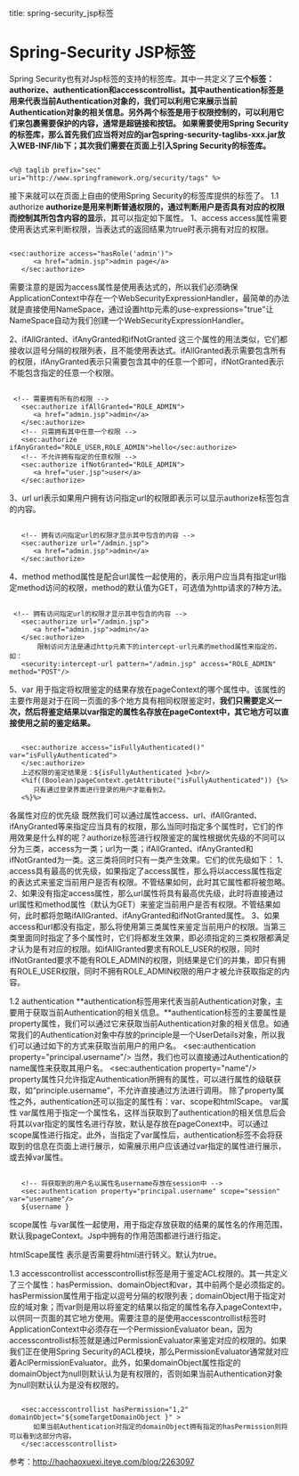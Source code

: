 title: spring-security_jsp标签 

#  Spring-Security JSP标签 
 Spring Security也有对Jsp标签的支持的标签库。其中一共定义了**三个标签：authorize、authentication和accesscontrollist。**其中authentication标签是用来代表当前Authentication对象的，我们可以利用它来展示当前Authentication对象的相关信息。另外两个标签是用于权限控制的，可以利用它们来包裹需要保护的内容，通常是超链接和按钮。
如果需要使用Spring Security的标签库，那么首先我们应当将对应的jar包spring-security-taglibs-xxx.jar放入WEB-INF/lib下；其次我们需要在页面上引入**Spring Security的标签库。**
```

<%@ taglib prefix="sec" uri="http://www.springframework.org/security/tags" %>

```
接下来就可以在页面上自由的使用Spring Security的标签库提供的标签了。
1.1     authorize
**authorize是用来判断普通权限的，通过判断用户是否具有对应的权限而控制其所包含内容的显示**，其可以指定如下属性。
1、access
access属性需要使用表达式来判断权限，当表达式的返回结果为true时表示拥有对应的权限。
```

<sec:authorize access="hasRole('admin')">
      <a href="admin.jsp">admin page</a>
   </sec:authorize>

```
需要注意的是因为access属性是使用表达式的，所以我们必须确保ApplicationContext中存在一个WebSecurityExpressionHandler，最简单的办法就是直接使用NameSpace，通过设置http元素的use-expressions="true"让NameSpace自动为我们创建一个WebSecurityExpressionHandler。
 
2、ifAllGranted、ifAnyGranted和ifNotGranted
这三个属性的用法类似，它们都接收以逗号分隔的权限列表，且不能使用表达式。ifAllGranted表示需要包含所有的权限，ifAnyGranted表示只需要包含其中的任意一个即可，ifNotGranted表示不能包含指定的任意一个权限。
```

 <!-- 需要拥有所有的权限 -->
   <sec:authorize ifAllGranted="ROLE_ADMIN">
      <a href="admin.jsp">admin</a>
   </sec:authorize>
   <!-- 只需拥有其中任意一个权限 -->
   <sec:authorize ifAnyGranted="ROLE_USER,ROLE_ADMIN">hello</sec:authorize>
   <!-- 不允许拥有指定的任意权限 -->
   <sec:authorize ifNotGranted="ROLE_ADMIN">
      <a href="user.jsp">user</a>
   </sec:authorize>

```
 3、url
 url表示如果用户拥有访问指定url的权限即表示可以显示authorize标签包含的内容。
```

   <!-- 拥有访问指定url的权限才显示其中包含的内容 -->
   <sec:authorize url="/admin.jsp">
      <a href="admin.jsp">admin</a>
   </sec:authorize>

```
4、method
method属性是配合url属性一起使用的，表示用户应当具有指定url指定method访问的权限，method的默认值为GET，可选值为http请求的7种方法。
```

 <!-- 拥有访问指定url的权限才显示其中包含的内容 -->
   <sec:authorize url="/admin.jsp">
      <a href="admin.jsp">admin</a>
   </sec:authorize>
       限制访问方法是通过http元素下的intercept-url元素的method属性来指定的，如：
   <security:intercept-url pattern="/admin.jsp" access="ROLE_ADMIN" method="POST"/> 

``` 
 
5、var
 用于指定将权限鉴定的结果存放在pageContext的哪个属性中。该属性的主要作用是对于在同一页面的多个地方具有相同权限鉴定时，**我们只需要定义一次，然后将鉴定结果以var指定的属性名存放在pageContext中，其它地方可以直接使用之前的鉴定结果。**
```

   <sec:authorize access="isFullyAuthenticated()" var="isFullyAuthenticated">
   </sec:authorize>
   上述权限的鉴定结果是：${isFullyAuthenticated }<br/>
   <%if((Boolean)pageContext.getAttribute("isFullyAuthenticated")) {%>
      只有通过登录界面进行登录的用户才能看到2。
   <%}%>

```
 
各属性对应的优先级
既然我们可以通过属性access、url、ifAllGranted、ifAnyGranted等来指定应当具有的权限，那么当同时指定多个属性时，它们的作用效果是什么样的呢？authorize标签进行权限鉴定的属性根据优先级的不同可以分为三类，access为一类；url为一类；ifAllGranted、ifAnyGranted和ifNotGranted为一类。这三类将同时只有一类产生效果。它们的优先级如下：
 1、access具有最高的优先级，如果指定了access属性，那么将以access属性指定的表达式来鉴定当前用户是否有权限。不管结果如何，此时其它属性都将被忽略。
2、如果没有指定access属性，那么url属性将具有最高优先级，此时将直接通过url属性和method属性（默认为GET）来鉴定当前用户是否有权限。不管结果如何，此时都将忽略ifAllGranted、ifAnyGranted和ifNotGranted属性。
3、如果access和url都没有指定，那么将使用第三类属性来鉴定当前用户的权限。当第三类里面同时指定了多个属性时，它们将都发生效果，即必须指定的三类权限都满足才认为是有对应的权限。如ifAllGranted要求有ROLE_USER的权限，同时ifNotGranted要求不能有ROLE_ADMIN的权限，则结果是它们的并集，即只有拥有ROLE_USER权限，同时不拥有ROLE_ADMIN权限的用户才被允许获取指定的内容。
 
1.2     authentication
**authentication标签用来代表当前Authentication对象，主要用于获取当前Authentication的相关信息。**authentication标签的主要属性是property属性，我们可以通过它来获取当前Authentication对象的相关信息。如通常我们的Authentication对象中存放的principle是一个UserDetails对象，所以我们可以通过如下的方式来获取当前用户的用户名。
<sec:authentication property="principal.username"/>
当然，我们也可以直接通过Authentication的name属性来获取其用户名。
<sec:authentication property="name"/>
 property属性只允许指定Authentication所拥有的属性，可以进行属性的级联获取，如“principle.username”，不允许直接通过方法进行调用。
除了property属性之外，authentication还可以指定的属性有：var、scope和htmlScape。
var属性
var属性用于指定一个属性名，这样当获取到了authentication的相关信息后会将其以var指定的属性名进行存放，默认是存放在pageConext中。可以通过scope属性进行指定。此外，当指定了var属性后，authentication标签不会将获取到的信息在页面上进行展示，如需展示用户应该通过var指定的属性进行展示，或去掉var属性。
```

   <!-- 将获取到的用户名以属性名username存放在session中 -->
   <sec:authentication property="principal.username" scope="session" var="username"/>
   ${username }

```
 
scope属性
与var属性一起使用，用于指定存放获取的结果的属性名的作用范围，默认我pageContext。Jsp中拥有的作用范围都进行进行指定。
 
htmlScape属性
表示是否需要将html进行转义。默认为true。
 
1.3     accesscontrollist
accesscontrollist标签是用于鉴定ACL权限的。其一共定义了三个属性：hasPermission、domainObject和var，其中前两个是必须指定的。hasPermission属性用于指定以逗号分隔的权限列表；domainObject用于指定对应的域对象；而var则是用以将鉴定的结果以指定的属性名存入pageContext中，以供同一页面的其它地方使用。需要注意的是使用accesscontrollist标签时ApplicationContext中必须存在一个PermissionEvaluator bean，因为accesscontrollist标签就是通过PermissionEvaluator来鉴定对应的权限的。如果我们正在使用Spring Security的ACL模块，那么PermissionEvaluator通常就对应着AclPermissionEvaluator。此外，如果domainObject属性指定的domainObject为null则默认认为是有权限的，否则如果当前Authentication对象为null则默认认为是没有权限的。
```

   <sec:accesscontrollist hasPermission="1,2" domainObject="${someTargetDomainObject }" >
      如果当前Authentication对指定的domainObject拥有指定的hasPermission则将可以看到这部分内容。
   </sec:accesscontrollist>

```
   
参考：http://haohaoxuexi.iteye.com/blog/2263097